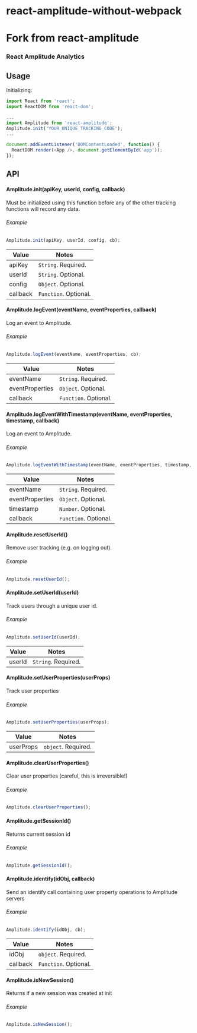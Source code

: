 # react-amplitude-without-webpack

# Fork from react-amplitude

### React Amplitude Analytics

## Usage

Initializing:

```js
import React from 'react';
import ReactDOM from 'react-dom';

...
import Amplitude from 'react-amplitude';
Amplitude.init('YOUR_UNIQUE_TRACKING_CODE');
...

document.addEventListener('DOMContentLoaded', function() {
  ReactDOM.render(<App />, document.getElementById('app'));
});

```

## API

#### Amplitude.init(apiKey, userId, config, callback)

Must be initialized using this function before any of the other tracking functions will record any data.

###### Example

```js
Amplitude.init(apiKey, userId, config, cb);
```

| Value    | Notes                 |
| -------- | --------------------- |
| apiKey   | `String`. Required.   |
| userId   | `String`. Optional.   |
| config   | `Object`. Optional.   |
| callback | `Function`. Optional. |

#### Amplitude.logEvent(eventName, eventProperties, callback)

Log an event to Amplitude.

###### Example

```js
Amplitude.logEvent(eventName, eventProperties, cb);
```

| Value           | Notes                 |
| --------------- | --------------------- |
| eventName       | `String`. Required.   |
| eventProperties | `Object`. Optional.   |
| callback        | `Function`. Optional. |

#### Amplitude.logEventWithTimestamp(eventName, eventProperties, timestamp, callback)

Log an event to Amplitude.

###### Example

```js
Amplitude.logEventWithTimestamp(eventName, eventProperties, timestamp, cb);
```

| Value           | Notes                 |
| --------------- | --------------------- |
| eventName       | `String`. Required.   |
| eventProperties | `Object`. Optional.   |
| timestamp       | `Number`. Optional.   |
| callback        | `Function`. Optional. |

#### Amplitude.resetUserId()

Remove user tracking (e.g. on logging out).

###### Example

```js
Amplitude.resetUserId();
```

#### Amplitude.setUserId(userId)

Track users through a unique user id.

###### Example

```js
Amplitude.setUserId(userId);
```

| Value  | Notes               |
| ------ | ------------------- |
| userId | `String`. Required. |

#### Amplitude.setUserProperties(userProps)

Track user properties

###### Example

```js
Amplitude.setUserProperties(userProps);
```

| Value     | Notes               |
| --------- | ------------------- |
| userProps | `object`. Required. |

#### Amplitude.clearUserProperties()

Clear user properties
(careful, this is irreversible!)

###### Example

```js
Amplitude.clearUserProperties();
```

#### Amplitude.getSessionId()

Returns current session id

###### Example

```js
Amplitude.getSessionId();
```

#### Amplitude.identify(idObj, callback)

Send an identify call containing user property operations to Amplitude servers

###### Example

```js
Amplitude.identify(idObj, cb);
```

| Value    | Notes                 |
| -------- | --------------------- |
| idObj    | `object`. Required.   |
| callback | `Function`. Optional. |

#### Amplitude.isNewSession()

Returns if a new session was created at init

###### Example

```js
Amplitude.isNewSession();
```
